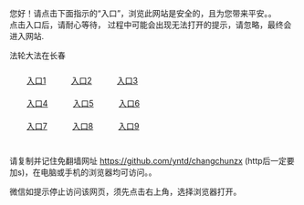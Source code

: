 您好！请点击下面指示的“入口”，浏览此网站是安全的，且为您带来平安。。 <br/>
点击入口后，请耐心等待， 过程中可能会出现无法打开的提示，请忽略，最终会进入网站. </br>

法轮大法在长春<br/>
<div style="padding:10px"><a style="margin:20px" target="_blank" href="http://duw7hnqxhtpnj.cloudfront.net/zytas?lokmlkw" id="ccLink1" rel="nofollow">入口1</a> <a target="_blank" style="margin:20px" href="http://dc54peg9ckxsc.cloudfront.net/zytas?zwuyuujl" id="ccLink2" rel="nofollow">入口2</a> <a style="margin:20px" target="_blank" href="http://dflaz1yrmbsae.cloudfront.net/zytas?pjnqfm" id="ccLink3" rel="nofollow">入口3</a></div>

<div style="padding:10px" ><a style="margin:20px" target="_blank" href="http://duw7hnqxhtpnj.cloudfront.net/zytas?lokmlkw" id="ccLink4" rel="nofollow">入口4</a> <a style="margin:20px" href="http://dc54peg9ckxsc.cloudfront.net/zytas?zwuyuujl" target="_blank" id="ccLink5" rel="nofollow">入口5</a> <a style="margin:20px" href="http://dflaz1yrmbsae.cloudfront.net/zytas?pjnqfm" target="_blank" id="ccLink6" rel="nofollow">入口6</a></div>

<div style="padding:10px"><a style="margin:20px" target="_blank" href="http://duw7hnqxhtpnj.cloudfront.net/zytas?lokmlkw" id="ccLink7" rel="nofollow">入口7</a> <a style="margin:20px" href="http://dc54peg9ckxsc.cloudfront.net/zytas?zwuyuujl" target="_blank" id="ccLink8" rel="nofollow">入口8</a> <a style="margin:20px" target="_blank" href="http://dflaz1yrmbsae.cloudfront.net/zytas?pjnqfm" id="ccLink9" rel="nofollow">入口9</a></div>

<br/>



请复制并记住免翻墙网址 https://github.com/yntd/changchunzx (http后一定要加s)，在电脑或手机的浏览器均可访问。。<br/>

微信如提示停止访问该网页，须先点击右上角，选择浏览器打开。
